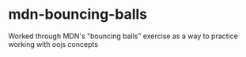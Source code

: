 # mdn-bouncing-balls
Worked through MDN's "bouncing balls" exercise as a way to practice working with oojs concepts
